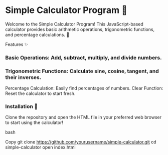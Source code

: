 # Simple Calculator Program 🧮


Welcome to the Simple Calculator Program! This JavaScript-based calculator provides basic arithmetic operations, trigonometric functions, and percentage calculations. 🎉

Features ✨

### Basic Operations: Add, subtract, multiply, and divide numbers.
### Trigonometric Functions: Calculate sine, cosine, tangent, and their inverses.

Percentage Calculation: Easily find percentages of numbers.
Clear Function: Reset the calculator to start fresh.


### Installation 🚀

Clone the repository and open the HTML file in your preferred web browser to start using the calculator!

bash

Copy
git clone https://github.com/yourusername/simple-calculator.git
cd simple-calculator
open index.html
